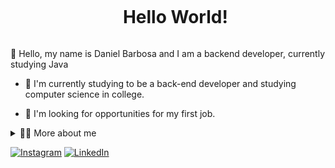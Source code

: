 <!--Title-->

<div id="user-content-toc">
  <ul align="center">
    <summary><h1 style="display: inline-block">Hello World!</h1></summary>
</div>

<!-- Presentation -->

<p>
   👋 Hello, my name is Daniel Barbosa and I am a backend developer, currently studying Java

  - 🌳 I'm currently studying to be a back-end developer and studying computer science in college.

  - 🔎 I'm looking for opportunities for my first job.
</p>

<!-- Dropdown -->

<details>
  <summary>👨‍💻 More about me</summary>

  - 💬 I'm 17 years old and I live in Brazil, I'm studying with courses, college content and books. I'm going to start sharing what I'm learning here on github, such as the repository I created showing my learning in Java.

  - ⚡ Without studying programming I'm usually playing games, watching anime or reading books.

  - 🕮 Regarding languages, I know Portuguese which is my native language, English which I learned over time and I consider my English to be intermediate and I am also studying German.

 </details>

 <!-- Links -->

 [![Instagram](https://img.shields.io/badge/Instagram-E4405F?style=for-the-badge&logo=instagram&logoColor=white)](https://www.instagram.com/sudobarbosa/)
[![LinkedIn](https://img.shields.io/badge/LinkedIn-0077B5?style=for-the-badge&logo=linkedin&logoColor=white)](https://www.linkedin.com/in/sudobarbosa/)
 
